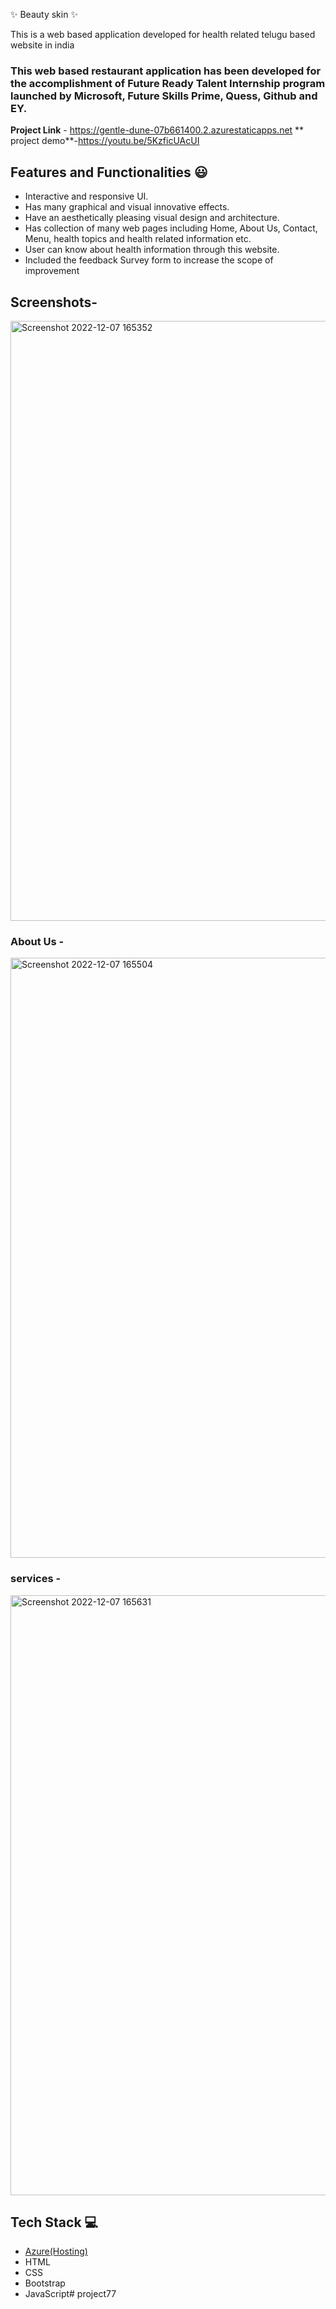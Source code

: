 ✨ Beauty skin  ✨

This is a web based application developed for health related telugu based website in india

### This web based restaurant application has been developed for the accomplishment of Future Ready Talent Internship program launched by Microsoft, Future Skills Prime, Quess, Github and EY.


**Project Link** - https://gentle-dune-07b661400.2.azurestaticapps.net
** project demo**-https://youtu.be/5KzficUAcUI

## Features and Functionalities 😃

- Interactive and responsive UI.
- Has many graphical and visual innovative effects.
- Have an aesthetically pleasing visual design and architecture.
- Has collection of many web pages including Home, About Us, Contact, Menu, health topics and health related information etc.
- User can know about health information through this website.
- Included the feedback Survey form to increase the scope of improvement 

## Screenshots-

<img width="960" alt="Screenshot 2022-12-07 165352" src="https://user-images.githubusercontent.com/117890189/206167862-17c410c6-09b3-4042-84ee-a95c0f3fbf0f.png">

   

### About Us -

<img width="960" alt="Screenshot 2022-12-07 165504" src="https://user-images.githubusercontent.com/117890189/206168219-f56850ba-cb18-44ba-ab2d-0b6a27279acb.png">

### services -

<img width="960" alt="Screenshot 2022-12-07 165631" src="https://user-images.githubusercontent.com/117890189/206168286-2ddf1c93-2a68-400c-b4f7-9bc9dfbbed8a.png">


## Tech Stack 💻

- [Azure(Hosting)](https://azure.microsoft.com/en-in/features/azure-portal/)
- HTML
- CSS
- Bootstrap
- JavaScript# project77
